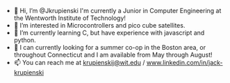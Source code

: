 - 👋 Hi, I’m @Jkrupienski
I'm currently a Junior in Computer Engineering at the Wentworth Institute of Technology!
- 👀 I’m interested in Microcontrollers and pico cube satellites.
- 🌱 I’m currently learning C, but have experience with javascript and python.
- 💼 I can currently looking for a summer co-op in the Boston area, or throughout Connecticut and I am available from May through August!
- 📫 You can reach me at krupienskij@wit.edu / www.linkedin.com/in/jack-krupienski 

<!---
Jkrupienski/Jkrupienski is a ✨ special ✨ repository because its `README.md` (this file) appears on your GitHub profile.
You can click the Preview link to take a look at your changes.
--->

